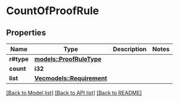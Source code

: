 # CountOfProofRule

## Properties

Name | Type | Description | Notes
------------ | ------------- | ------------- | -------------
**r#type** | [**models::ProofRuleType**](ProofRuleType.md) |  | 
**count** | **i32** |  | 
**list** | [**Vec<models::Requirement>**](Requirement.md) |  | 

[[Back to Model list]](../README.md#documentation-for-models) [[Back to API list]](../README.md#documentation-for-api-endpoints) [[Back to README]](../README.md)


